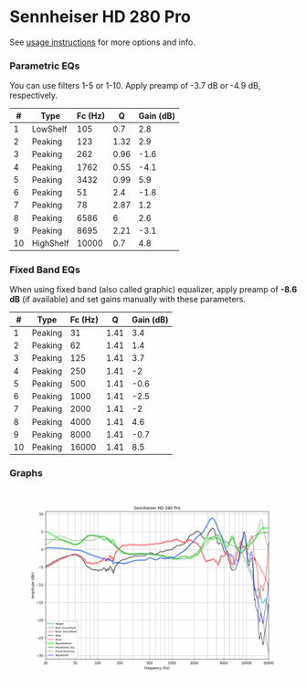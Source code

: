 # Sennheiser HD 280 Pro
See [usage instructions](https://github.com/jaakkopasanen/AutoEq#usage) for more options and info.

### Parametric EQs
You can use filters 1-5 or 1-10. Apply preamp of -3.7 dB or -4.9 dB, respectively.

|   # | Type      |   Fc (Hz) |    Q |   Gain (dB) |
|-----|-----------|-----------|------|-------------|
|   1 | LowShelf  |       105 | 0.7  |         2.8 |
|   2 | Peaking   |       123 | 1.32 |         2.9 |
|   3 | Peaking   |       262 | 0.96 |        -1.6 |
|   4 | Peaking   |      1762 | 0.55 |        -4.1 |
|   5 | Peaking   |      3432 | 0.99 |         5.9 |
|   6 | Peaking   |        51 | 2.4  |        -1.8 |
|   7 | Peaking   |        78 | 2.87 |         1.2 |
|   8 | Peaking   |      6586 | 6    |         2.6 |
|   9 | Peaking   |      8695 | 2.21 |        -3.1 |
|  10 | HighShelf |     10000 | 0.7  |         4.8 |

### Fixed Band EQs
When using fixed band (also called graphic) equalizer, apply preamp of **-8.6 dB** (if available) and set gains manually with these parameters.

|   # | Type    |   Fc (Hz) |    Q |   Gain (dB) |
|-----|---------|-----------|------|-------------|
|   1 | Peaking |        31 | 1.41 |         3.4 |
|   2 | Peaking |        62 | 1.41 |         1.4 |
|   3 | Peaking |       125 | 1.41 |         3.7 |
|   4 | Peaking |       250 | 1.41 |        -2   |
|   5 | Peaking |       500 | 1.41 |        -0.6 |
|   6 | Peaking |      1000 | 1.41 |        -2.5 |
|   7 | Peaking |      2000 | 1.41 |        -2   |
|   8 | Peaking |      4000 | 1.41 |         4.6 |
|   9 | Peaking |      8000 | 1.41 |        -0.7 |
|  10 | Peaking |     16000 | 1.41 |         8.5 |

### Graphs
![](./Sennheiser%20HD%20280%20Pro.png)
